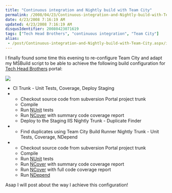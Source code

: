 ```yaml
---
title: "Continuous integration and Nightly build with Team City"
permalink: /2008/04/23/Continuous-integration-and-Nightly-build-with-Team-City/
date: 4/23/2008 7:16:19 AM
updated: 4/23/2008 7:16:19 AM
disqusIdentifier: 20080423071619
tags: ["Tech Head Brothers", "continuous integration", "Team City"]
alias:
 - /post/Continuous-integration-and-Nightly-build-with-Team-City.aspx/index.html
---
```

I finally found some time this evening to re-configure Team City and adapt my MSBuild script to be able to achieve the following build configuration for [Tech Head Brothers](http://www.techheadbrothers.com/) portal:

![](http://farm3.static.flickr.com/2006/2434398929_d8bb394867_o.jpg) 
<!-- more -->

*   CI Trunk - Unit Tests, Coverage, Deploy Staging
*   *   Checkout source code from subversion Portal project trunk
    *   Compile
    *   Run [NUnit](http://nunit.com/index.php) tests
    *   Run [NCover](http://www.ncover.com/) with summary code coverage report
    *   Deploy to the Staging IIS    Nightly Trunk - Duplicate Finder
*   *   Find duplicates using Team City Build Runner    Nightly Trunk - Unit Tests, Coverage, NDepend
*   *   Checkout source code from subversion Portal project trunk
    *   Compile
    *   Run [NUnit](http://nunit.com/index.php) tests
    *   Run [NCover](http://www.ncover.com/) with summary code coverage report
    *   Run [NCover](http://www.ncover.com/) with full code coverage report
    *   Run [NDepend](http://www.ndepend.com/)   

Asap I will post about the way I achieve this configuration!
